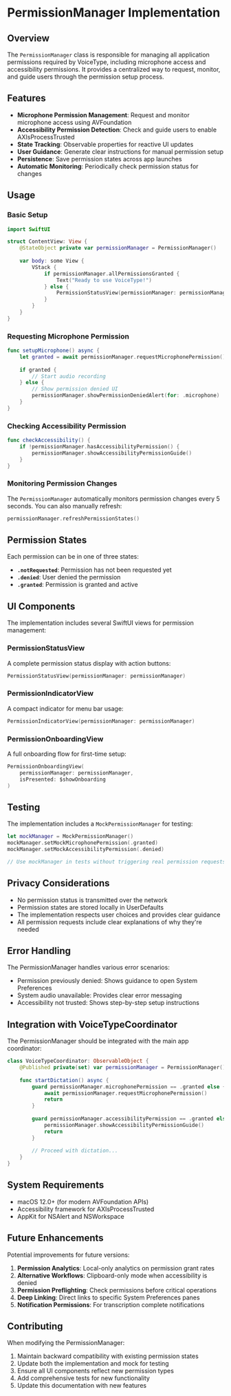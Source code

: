 # PermissionManager Implementation

## Overview

The `PermissionManager` class is responsible for managing all application permissions required by VoiceType, including microphone access and accessibility permissions. It provides a centralized way to request, monitor, and guide users through the permission setup process.

## Features

- **Microphone Permission Management**: Request and monitor microphone access using AVFoundation
- **Accessibility Permission Detection**: Check and guide users to enable AXIsProcessTrusted
- **State Tracking**: Observable properties for reactive UI updates
- **User Guidance**: Generate clear instructions for manual permission setup
- **Persistence**: Save permission states across app launches
- **Automatic Monitoring**: Periodically check permission status for changes

## Usage

### Basic Setup

```swift
import SwiftUI

struct ContentView: View {
    @StateObject private var permissionManager = PermissionManager()
    
    var body: some View {
        VStack {
            if permissionManager.allPermissionsGranted {
                Text("Ready to use VoiceType!")
            } else {
                PermissionStatusView(permissionManager: permissionManager)
            }
        }
    }
}
```

### Requesting Microphone Permission

```swift
func setupMicrophone() async {
    let granted = await permissionManager.requestMicrophonePermission()
    
    if granted {
        // Start audio recording
    } else {
        // Show permission denied UI
        permissionManager.showPermissionDeniedAlert(for: .microphone)
    }
}
```

### Checking Accessibility Permission

```swift
func checkAccessibility() {
    if !permissionManager.hasAccessibilityPermission() {
        permissionManager.showAccessibilityPermissionGuide()
    }
}
```

### Monitoring Permission Changes

The `PermissionManager` automatically monitors permission changes every 5 seconds. You can also manually refresh:

```swift
permissionManager.refreshPermissionStates()
```

## Permission States

Each permission can be in one of three states:

- **`.notRequested`**: Permission has not been requested yet
- **`.denied`**: User denied the permission
- **`.granted`**: Permission is granted and active

## UI Components

The implementation includes several SwiftUI views for permission management:

### PermissionStatusView

A complete permission status display with action buttons:

```swift
PermissionStatusView(permissionManager: permissionManager)
```

### PermissionIndicatorView

A compact indicator for menu bar usage:

```swift
PermissionIndicatorView(permissionManager: permissionManager)
```

### PermissionOnboardingView

A full onboarding flow for first-time setup:

```swift
PermissionOnboardingView(
    permissionManager: permissionManager,
    isPresented: $showOnboarding
)
```

## Testing

The implementation includes a `MockPermissionManager` for testing:

```swift
let mockManager = MockPermissionManager()
mockManager.setMockMicrophonePermission(.granted)
mockManager.setMockAccessibilityPermission(.denied)

// Use mockManager in tests without triggering real permission requests
```

## Privacy Considerations

- No permission status is transmitted over the network
- Permission states are stored locally in UserDefaults
- The implementation respects user choices and provides clear guidance
- All permission requests include clear explanations of why they're needed

## Error Handling

The PermissionManager handles various error scenarios:

- Permission previously denied: Shows guidance to open System Preferences
- System audio unavailable: Provides clear error messaging
- Accessibility not trusted: Shows step-by-step setup instructions

## Integration with VoiceTypeCoordinator

The PermissionManager should be integrated with the main app coordinator:

```swift
class VoiceTypeCoordinator: ObservableObject {
    @Published private(set) var permissionManager = PermissionManager()
    
    func startDictation() async {
        guard permissionManager.microphonePermission == .granted else {
            await permissionManager.requestMicrophonePermission()
            return
        }
        
        guard permissionManager.accessibilityPermission == .granted else {
            permissionManager.showAccessibilityPermissionGuide()
            return
        }
        
        // Proceed with dictation...
    }
}
```

## System Requirements

- macOS 12.0+ (for modern AVFoundation APIs)
- Accessibility framework for AXIsProcessTrusted
- AppKit for NSAlert and NSWorkspace

## Future Enhancements

Potential improvements for future versions:

1. **Permission Analytics**: Local-only analytics on permission grant rates
2. **Alternative Workflows**: Clipboard-only mode when accessibility is denied
3. **Permission Preflighting**: Check permissions before critical operations
4. **Deep Linking**: Direct links to specific System Preferences panes
5. **Notification Permissions**: For transcription complete notifications

## Contributing

When modifying the PermissionManager:

1. Maintain backward compatibility with existing permission states
2. Update both the implementation and mock for testing
3. Ensure all UI components reflect new permission types
4. Add comprehensive tests for new functionality
5. Update this documentation with new features